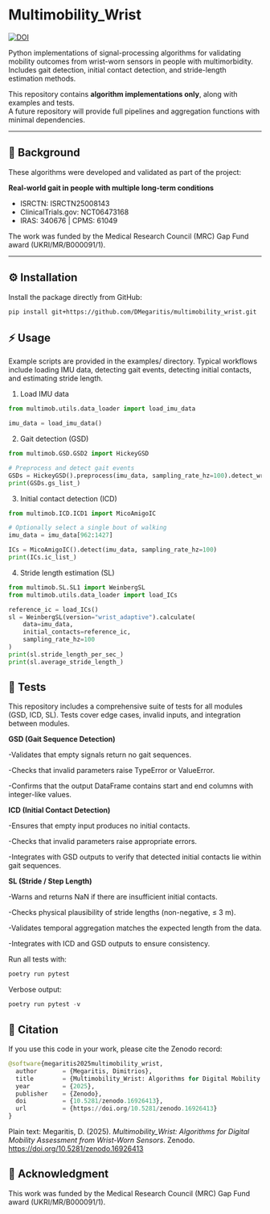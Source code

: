 # Multimobility_Wrist

[![DOI](https://zenodo.org/badge/1037389095.svg)](https://doi.org/10.5281/zenodo.16926413)

Python implementations of signal-processing algorithms for validating mobility outcomes from wrist-worn sensors in people with multimorbidity.  
Includes gait detection, initial contact detection, and stride-length estimation methods.

This repository contains **algorithm implementations only**, along with examples and tests.  
A future repository will provide full pipelines and aggregation functions with minimal dependencies.

---

## 📖 Background

These algorithms were developed and validated as part of the project:

**Real-world gait in people with multiple long-term conditions**

- ISRCTN: ISRCTN25008143  
- ClinicalTrials.gov: NCT06473168  
- IRAS: 340676 | CPMS: 61049  

The work was funded by the Medical Research Council (MRC) Gap Fund award (UKRI/MR/B000091/1).

---

## ⚙️ Installation

Install the package directly from GitHub:

```bash
pip install git+https://github.com/DMegaritis/multimobility_wrist.git
```

## ⚡ Usage

Example scripts are provided in the examples/ directory. Typical workflows include loading IMU data, detecting gait events, detecting initial contacts, and estimating stride length.

1. Load IMU data
```python
from multimob.utils.data_loader import load_imu_data

imu_data = load_imu_data()
```

2. Gait detection (GSD)
```python
from multimob.GSD.GSD2 import HickeyGSD

# Preprocess and detect gait events
GSDs = HickeyGSD().preprocess(imu_data, sampling_rate_hz=100).detect_wrist()
print(GSDs.gs_list_)
```

3. Initial contact detection (ICD)
```python
from multimob.ICD.ICD1 import MicoAmigoIC

# Optionally select a single bout of walking
imu_data = imu_data[962:1427]

ICs = MicoAmigoIC().detect(imu_data, sampling_rate_hz=100)
print(ICs.ic_list_)
```

4. Stride length estimation (SL)
```python
from multimob.SL.SL1 import WeinbergSL
from multimob.utils.data_loader import load_ICs

reference_ic = load_ICs()
sl = WeinbergSL(version="wrist_adaptive").calculate(
    data=imu_data,
    initial_contacts=reference_ic,
    sampling_rate_hz=100
)
print(sl.stride_length_per_sec_)
print(sl.average_stride_length_)
```

## 🧪 Tests
This repository includes a comprehensive suite of tests for all modules (GSD, ICD, SL). Tests cover edge cases, invalid inputs, and integration between modules.

**GSD (Gait Sequence Detection)**

-Validates that empty signals return no gait sequences.

-Checks that invalid parameters raise TypeError or ValueError.

-Confirms that the output DataFrame contains start and end columns with integer-like values.


**ICD (Initial Contact Detection)**

-Ensures that empty input produces no initial contacts.

-Checks that invalid parameters raise appropriate errors.

-Integrates with GSD outputs to verify that detected initial contacts lie within gait sequences.

**SL (Stride / Step Length)**

-Warns and returns NaN if there are insufficient initial contacts.

-Checks physical plausibility of stride lengths (non-negative, ≤ 3 m).

-Validates temporal aggregation matches the expected length from the data.

-Integrates with ICD and GSD outputs to ensure consistency.


Run all tests with:

```python
poetry run pytest
```

Verbose output:

```python
poetry run pytest -v
```

## 📄 Citation
If you use this code in your work, please cite the Zenodo record:

```python
@software{megaritis2025multimobility_wrist,
  author       = {Megaritis, Dimitrios},
  title        = {Multimobility_Wrist: Algorithms for Digital Mobility Assessment from Wrist-Worn Sensors},
  year         = {2025},
  publisher    = {Zenodo},
  doi          = {10.5281/zenodo.16926413},
  url          = {https://doi.org/10.5281/zenodo.16926413}
}
```
Plain text:
Megaritis, D. (2025). *Multimobility_Wrist: Algorithms for Digital Mobility Assessment from Wrist-Worn Sensors*. Zenodo. https://doi.org/10.5281/zenodo.16926413


## 📢 Acknowledgment
This work was funded by the Medical Research Council (MRC) Gap Fund award (UKRI/MR/B000091/1).
